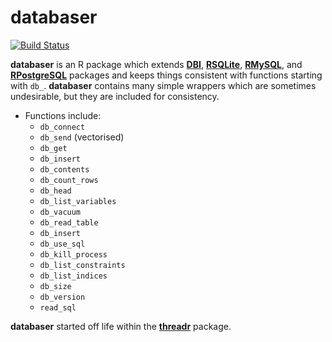 # **databaser**

[![Build Status](https://travis-ci.org/skgrange/databaser.svg?branch=master)](https://travis-ci.org/skgrange/databaser)

**databaser** is an R package which extends [**DBI**](https://github.com/rstats-db/DBI), [**RSQLite**](https://github.com/rstats-db/RSQLite), [**RMySQL**](https://github.com/rstats-db/RMySQL), and [**RPostgreSQL**](https://code.google.com/archive/p/rpostgresql/) packages and keeps things consistent with functions starting with `db_`. **databaser** contains many simple wrappers which are sometimes undesirable, but they are included for consistency. 

  - Functions include: 
    - `db_connect`
    - `db_send` (vectorised)
    - `db_get`
    - `db_insert`
    - `db_contents`
    - `db_count_rows`
    - `db_head`
    - `db_list_variables`
    - `db_vacuum`
    - `db_read_table`
    - `db_insert`
    - `db_use_sql`
    - `db_kill_process`
    - `db_list_constraints`
    - `db_list_indices` 
    - `db_size`
    - `db_version`
    - `read_sql`

**databaser** started off life within the [**threadr**](https://github.com/skgrange/threadr) package. 
